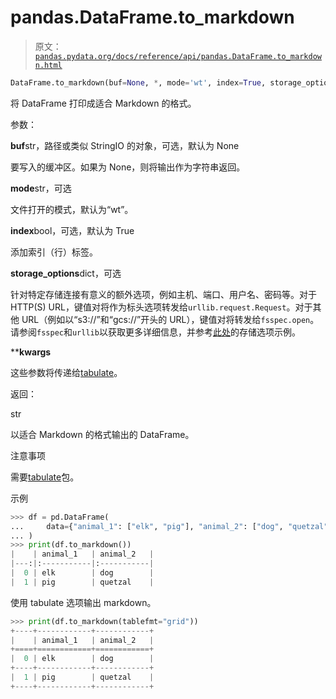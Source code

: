 # pandas.DataFrame.to_markdown

> 原文：[`pandas.pydata.org/docs/reference/api/pandas.DataFrame.to_markdown.html`](https://pandas.pydata.org/docs/reference/api/pandas.DataFrame.to_markdown.html)

```py
DataFrame.to_markdown(buf=None, *, mode='wt', index=True, storage_options=None, **kwargs)
```

将 DataFrame 打印成适合 Markdown 的格式。

参数：

**buf**str，路径或类似 StringIO 的对象，可选，默认为 None

要写入的缓冲区。如果为 None，则将输出作为字符串返回。

**mode**str，可选

文件打开的模式，默认为“wt”。

**index**bool，可选，默认为 True

添加索引（行）标签。

**storage_options**dict，可选

针对特定存储连接有意义的额外选项，例如主机、端口、用户名、密码等。对于 HTTP(S) URL，键值对将作为标头选项转发给`urllib.request.Request`。对于其他 URL（例如以“s3://”和“gcs://”开头的 URL），键值对将转发给`fsspec.open`。请参阅`fsspec`和`urllib`以获取更多详细信息，并参考[此处](https://pandas.pydata.org/docs/user_guide/io.html?highlight=storage_options#reading-writing-remote-files)的存储选项示例。

****kwargs**

这些参数将传递给[tabulate](https://pypi.org/project/tabulate)。

返回：

str

以适合 Markdown 的格式输出的 DataFrame。

注意事项

需要[tabulate](https://pypi.org/project/tabulate)包。

示例

```py
>>> df = pd.DataFrame(
...     data={"animal_1": ["elk", "pig"], "animal_2": ["dog", "quetzal"]}
... )
>>> print(df.to_markdown())
|    | animal_1   | animal_2   |
|---:|:-----------|:-----------|
|  0 | elk        | dog        |
|  1 | pig        | quetzal    | 
```

使用 tabulate 选项输出 markdown。

```py
>>> print(df.to_markdown(tablefmt="grid"))
+----+------------+------------+
|    | animal_1   | animal_2   |
+====+============+============+
|  0 | elk        | dog        |
+----+------------+------------+
|  1 | pig        | quetzal    |
+----+------------+------------+ 
```
